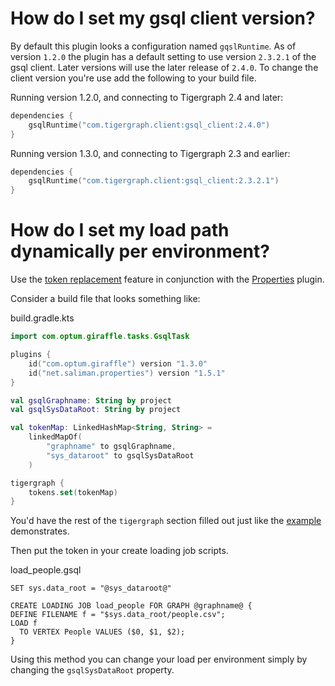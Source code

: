 # How do I set my gsql client version?
By default this plugin looks a configuration named `gqslRuntime`. As of version
`1.2.0` the plugin has a default setting to use version `2.3.2.1` of the gsql
client. Later versions will use the later release of `2.4.0`. To change the
client version you're use add the following to your build file.

Running version 1.2.0, and connecting to Tigergraph 2.4 and later:
```kotlin
dependencies {
    gsqlRuntime("com.tigergraph.client:gsql_client:2.4.0")
}
```

Running version 1.3.0, and connecting to Tigergraph 2.3 and earlier:
```kotlin
dependencies {
    gsqlRuntime("com.tigergraph.client:gsql_client:2.3.2.1")
}
```
# How do I set my load path dynamically per environment?
Use the [token replacement][2] feature in conjunction with the [Properties][1]
plugin.

Consider a build file that looks something like:

build.gradle.kts
```kotlin
import com.optum.giraffle.tasks.GsqlTask

plugins {
    id("com.optum.giraffle") version "1.3.0"
    id("net.saliman.properties") version "1.5.1"
}

val gsqlGraphname: String by project
val gsqlSysDataRoot: String by project

val tokenMap: LinkedHashMap<String, String> =
    linkedMapOf(
        "graphname" to gsqlGraphname,
        "sys_dataroot" to gsqlSysDataRoot
    )

tigergraph {
    tokens.set(tokenMap)
}
```

You'd have the rest of the `tigergraph` section filled out just like the
[example](basic_example.md) demonstrates.

Then put the token in your create loading job scripts.

load_people.gsql
```gsql
SET sys.data_root = "@sys_dataroot@"

CREATE LOADING JOB load_people FOR GRAPH @graphname@ {
DEFINE FILENAME f = "$sys.data_root/people.csv";
LOAD f
  TO VERTEX People VALUES ($0, $1, $2);
}
```
Using this method you can change your load per environment simply by changing
the `gsqlSysDataRoot` property.

[1]: https://github.com/stevesaliman/gradle-properties-plugin
[2]: ../configuration.md#tokens
